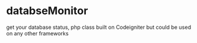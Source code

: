 # databseMonitor
get your database status, php class built on Codeigniter but could be used on any other frameworks
